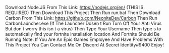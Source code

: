 Download Node.JS From This Link: https://nodejs.org/en/ (THIS IS REQUIRED)
Then Download This Project
Then Run run.bat
Then Download Carbon From This Link: https://github.com/NeoniteDev/Carbon
Then Run CarbonLauncher.exe (If The Launcher Dosen t Run Turn Off Your Anti Virus But don t worry this isn t a virus)
Then Type Your Username
Then type s to automatically find your fortnite installation location
And Fortnite Should Be Runnng
Note: If You Are An Epic Games Employee And Have Problems With This Project You Can Contact Me On Discord At Secret Identity#9400
Enjoy!

